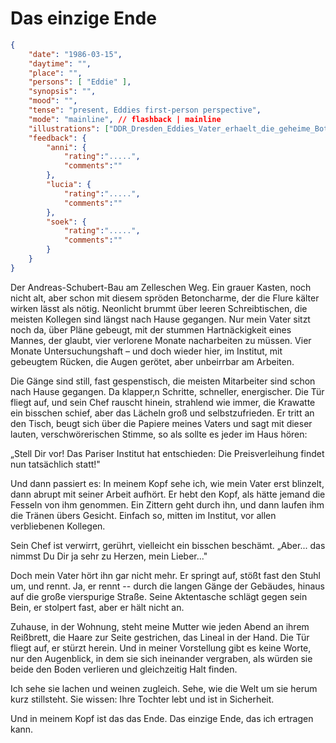 # Das einzige Ende

```json
{
    "date": "1986-03-15",
    "daytime": "",
    "place": "",
    "persons": [ "Eddie" ],
    "synopsis": "",
    "mood": "",
    "tense": "present, Eddies first-person perspective",
    "mode": "mainline", // flashback | mainline
    "illustrations": ["DDR_Dresden_Eddies_Vater_erhaelt_die_geheime_Botschaft.png", "DDR_Dresden_Eddies_Vater_rennt_nach_Hause.png", "DDR_Dresden_Eltern_feiern.png"],
    "feedback": {
        "anni": {
            "rating":".....",
            "comments":""
        },
        "lucia": {
            "rating":".....",
            "comments":""
        },
        "soek": {
            "rating":".....",
            "comments":""
        }
    }
}
```

Der Andreas-Schubert-Bau am Zelleschen Weg. Ein grauer Kasten, noch nicht alt, aber schon mit diesem spröden Betoncharme, der die Flure kälter wirken lässt als nötig. Neonlicht brummt über leeren Schreibtischen, die meisten Kollegen sind längst nach Hause gegangen. Nur mein Vater sitzt noch da, über Pläne gebeugt, mit der stummen Hartnäckigkeit eines Mannes, der glaubt, vier verlorene Monate nacharbeiten zu müssen. Vier Monate Untersuchungshaft – und doch wieder hier, im Institut, mit gebeugtem Rücken, die Augen gerötet, aber unbeirrbar am Arbeiten.

Die Gänge sind still, fast gespenstisch, die meisten Mitarbeiter sind schon nach Hause gegangen. Da klapper‚n Schritte, schneller, energischer. Die Tür fliegt auf, und sein Chef rauscht hinein, strahlend wie immer, die Krawatte ein bisschen schief, aber das Lächeln groß und selbstzufrieden. Er tritt an den Tisch, beugt sich über die Papiere meines Vaters und sagt mit dieser lauten, verschwörerischen Stimme, so als sollte es jeder im Haus hören:

„Stell Dir vor! Das Pariser Institut hat entschieden: Die
Preisverleihung findet nun tatsächlich statt!"

Und dann passiert es: In meinem Kopf sehe ich, wie mein Vater erst
blinzelt, dann abrupt mit seiner Arbeit aufhört. Er hebt den Kopf, als hätte
jemand die Fesseln von ihm genommen. Ein Zittern geht durch ihn, und
dann laufen ihm die Tränen übers Gesicht. Einfach so, mitten im Institut,
vor allen verbliebenen Kollegen.

Sein Chef ist verwirrt, gerührt, vielleicht ein bisschen beschämt.
„Aber... das nimmst Du Dir ja sehr zu Herzen, mein Lieber..."

Doch mein Vater hört ihn gar nicht mehr. Er springt auf, stößt fast den
Stuhl um, und rennt. Ja, er rennt -- durch die langen Gänge der Gebäudes,
hinaus auf die große vierspurige Straße. Seine Aktentasche schlägt gegen
sein Bein, er stolpert fast, aber er hält nicht an.

Zuhause, in der Wohnung, steht meine Mutter wie jeden Abend an ihrem
Reißbrett, die Haare zur Seite gestrichen, das Lineal in der Hand. Die
Tür fliegt auf, er stürzt herein. Und in meiner Vorstellung gibt es
keine Worte, nur den Augenblick, in dem sie sich ineinander vergraben,
als würden sie beide den Boden verlieren und gleichzeitig Halt finden.

Ich sehe sie lachen und weinen zugleich. Sehe, wie die Welt um sie herum
kurz stillsteht. Sie wissen: Ihre Tochter lebt und ist in Sicherheit.

Und in meinem Kopf ist das das Ende. Das einzige Ende, das ich ertragen
kann.
